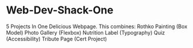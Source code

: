 # Web-Dev-Shack-One
5 Projects In One Delicious Webpage.
This combines:
Rothko Painting (Box Model)
Photo Gallery (Flexbox)
Nutrition Label (Typography)
Quiz (Accessibility)
Tribute Page (Cert Project)